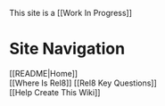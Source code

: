 This site is a [[Work In Progress]]

# Site Navigation

[[README|Home]]  
[[Where Is Rel8]]
[[Rel8 Key Questions]]  
[[Help Create This Wiki]]  

<!-- Comment not rendered visibly to web

Feel free to edit this page. Remember to add two space characters to the end of lines to make a line break, or separate menu links will run together one one line.
-->
